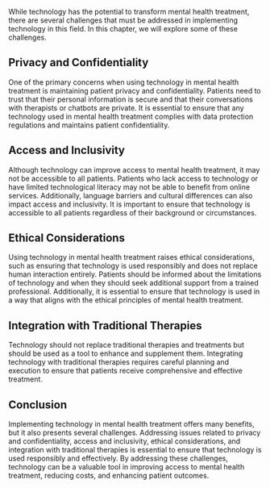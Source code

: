 

While technology has the potential to transform mental health treatment, there are several challenges that must be addressed in implementing technology in this field. In this chapter, we will explore some of these challenges.

Privacy and Confidentiality
---------------------------

One of the primary concerns when using technology in mental health treatment is maintaining patient privacy and confidentiality. Patients need to trust that their personal information is secure and that their conversations with therapists or chatbots are private. It is essential to ensure that any technology used in mental health treatment complies with data protection regulations and maintains patient confidentiality.

Access and Inclusivity
----------------------

Although technology can improve access to mental health treatment, it may not be accessible to all patients. Patients who lack access to technology or have limited technological literacy may not be able to benefit from online services. Additionally, language barriers and cultural differences can also impact access and inclusivity. It is important to ensure that technology is accessible to all patients regardless of their background or circumstances.

Ethical Considerations
----------------------

Using technology in mental health treatment raises ethical considerations, such as ensuring that technology is used responsibly and does not replace human interaction entirely. Patients should be informed about the limitations of technology and when they should seek additional support from a trained professional. Additionally, it is essential to ensure that technology is used in a way that aligns with the ethical principles of mental health treatment.

Integration with Traditional Therapies
--------------------------------------

Technology should not replace traditional therapies and treatments but should be used as a tool to enhance and supplement them. Integrating technology with traditional therapies requires careful planning and execution to ensure that patients receive comprehensive and effective treatment.

Conclusion
----------

Implementing technology in mental health treatment offers many benefits, but it also presents several challenges. Addressing issues related to privacy and confidentiality, access and inclusivity, ethical considerations, and integration with traditional therapies is essential to ensure that technology is used responsibly and effectively. By addressing these challenges, technology can be a valuable tool in improving access to mental health treatment, reducing costs, and enhancing patient outcomes.
